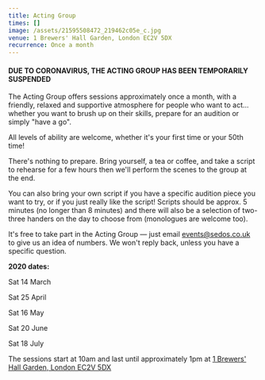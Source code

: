 ```yaml
---
title: Acting Group
times: []
image: /assets/21595508472_219462c05e_c.jpg
venue: 1 Brewers' Hall Garden, London EC2V 5DX
recurrence: Once a month
---
```



#### **DUE TO CORONAVIRUS, THE ACTING GROUP HAS BEEN TEMPORARILY SUSPENDED**

The Acting Group offers sessions approximately once a month, with a friendly, relaxed and supportive atmosphere for people who want to act... whether you want to brush up on their skills, prepare for an audition or simply "have a go". 

All levels of ability are welcome, whether it's your first time or your 50th time! 

There's nothing to prepare. Bring yourself, a tea or coffee, and take a script to rehearse for a few hours then we'll perform the scenes to the group at the end. 

You can also bring your own script if you have a specific audition piece you want to try, or if you just really like the script! Scripts should be approx. 5 minutes (no longer than 8 minutes) and there will also be a selection of two-three handers on the day to choose from (monologues are welcome too).

It's free to take part in the Acting Group — just email [events@sedos.co.uk ](mailto:events@sedos.co.uk)to give us an idea of numbers. We won't reply back, unless you have a specific question.

**2020 dates:**

Sat 14 March

Sat 25 April

Sat 16 May

Sat 20 June

Sat 18 July

The sessions start at 10am and last until approximately 1pm at [1 Brewers' Hall Garden, London EC2V 5DX](https://sedos.l3v5y.co.uk/venues/bhg)